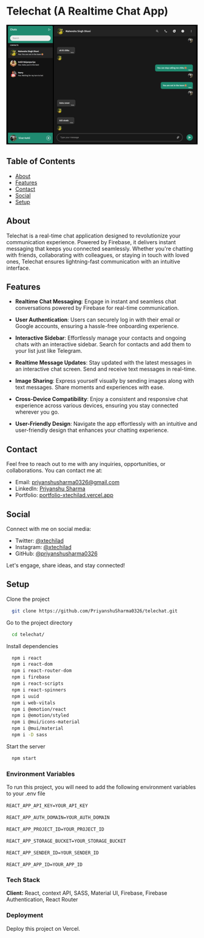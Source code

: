 
# Telechat (A Realtime Chat App)

![Site preview](./public/media/desktop-siteshot.png)

## Table of Contents

- [About](#about)
- [Features](#features)
- [Contact](#contact)
- [Social](#social)
- [Setup](#setup)

## About

Telechat is a real-time chat application designed to revolutionize your communication experience. Powered by Firebase, it delivers instant messaging that keeps you connected seamlessly. Whether you're chatting with friends, collaborating with colleagues, or staying in touch with loved ones, Telechat ensures lightning-fast communication with an intuitive interface.

## Features

- **Realtime Chat Messaging**: Engage in instant and seamless chat conversations powered by Firebase for real-time communication.

- **User Authentication**: Users can securely log in with their email or Google accounts, ensuring a hassle-free onboarding experience.

- **Interactive Sidebar**: Effortlessly manage your contacts and ongoing chats with an interactive sidebar. Search for contacts and add them to your list just like Telegram.

- **Realtime Message Updates**: Stay updated with the latest messages in an interactive chat screen. Send and receive text messages in real-time.

- **Image Sharing**: Express yourself visually by sending images along with text messages. Share moments and experiences with ease.

- **Cross-Device Compatibility**: Enjoy a consistent and responsive chat experience across various devices, ensuring you stay connected wherever you go.

- **User-Friendly Design**: Navigate the app effortlessly with an intuitive and user-friendly design that enhances your chatting experience.


## Contact

Feel free to reach out to me with any inquiries, opportunities, or collaborations. You can contact me at:

- Email: [priyanshusharma0326@gmail.com](mailto:priyanshusharma0326@gmail.com)
- LinkedIn: [Priyanshu Sharma](https://www.linkedin.com/in/priyanshusharma0326)
- Portfolio: [portfolio-xtechilad.vercel.app](https://portfolio-xtechilad.vercel.app/)

## Social

Connect with me on social media:

- Twitter: [@xtechilad](https://twitter.com/xtechilad)
- Instagram: [@xtechilad](https://www.instagram.com/xtechilad)
- GitHub: [@priyanshusharma0326](https://github.com/priyanshusharma0326)

Let's engage, share ideas, and stay connected!

## Setup

Clone the project

```bash
  git clone https://github.com/PriyanshuSharma0326/telechat.git
```

Go to the project directory

```bash
  cd telechat/
```

Install dependencies

```bash
  npm i react
  npm i react-dom
  npm i react-router-dom
  npm i firebase
  npm i react-scripts
  npm i react-spinners
  npm i uuid
  npm i web-vitals
  npm i @emotion/react
  npm i @emotion/styled
  npm i @mui/icons-material
  npm i @mui/material
  npm i -D sass
```

Start the server

```bash
  npm start
```
### Environment Variables

To run this project, you will need to add the following environment variables to your .env file

`REACT_APP_API_KEY=YOUR_API_KEY`

`REACT_APP_AUTH_DOMAIN=YOUR_AUTH_DOMAIN`

`REACT_APP_PROJECT_ID=YOUR_PROJECT_ID`

`REACT_APP_STORAGE_BUCKET=YOUR_STORAGE_BUCKET`

`REACT_APP_SENDER_ID=YOUR_SENDER_ID`

`REACT_APP_APP_ID=YOUR_APP_ID`


### Tech Stack

**Client:** React, context API, SASS, Material UI, Firebase, Firebase Authentication, React Router


### Deployment

Deploy this project on Vercel.